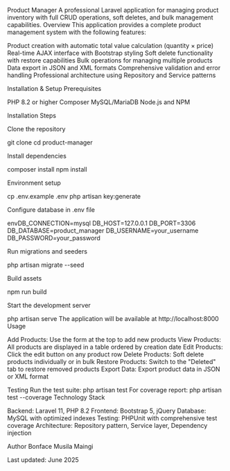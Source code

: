 Product Manager
A professional Laravel application for managing product inventory with full CRUD operations, soft deletes, and bulk management capabilities.
Overview
This application provides a complete product management system with the following features:

Product creation with automatic total value calculation (quantity × price)
Real-time AJAX interface with Bootstrap styling
Soft delete functionality with restore capabilities
Bulk operations for managing multiple products
Data export in JSON and XML formats
Comprehensive validation and error handling
Professional architecture using Repository and Service patterns

Installation & Setup
Prerequisites

PHP 8.2 or higher
Composer
MySQL/MariaDB
Node.js and NPM

Installation Steps

Clone the repository

git clone <repository-url>
cd product-manager

Install dependencies

composer install
npm install

Environment setup

cp .env.example .env
php artisan key:generate

Configure database in .env file

envDB_CONNECTION=mysql
DB_HOST=127.0.0.1
DB_PORT=3306
DB_DATABASE=product_manager
DB_USERNAME=your_username
DB_PASSWORD=your_password

Run migrations and seeders

php artisan migrate --seed

Build assets

npm run build

Start the development server

php artisan serve
The application will be available at http://localhost:8000
Usage

Add Products: Use the form at the top to add new products
View Products: All products are displayed in a table ordered by creation date
Edit Products: Click the edit button on any product row
Delete Products: Soft delete products individually or in bulk
Restore Products: Switch to the "Deleted" tab to restore removed products
Export Data: Export product data in JSON or XML format

Testing
Run the test suite:
php artisan test
For coverage report:
php artisan test --coverage
Technology Stack

Backend: Laravel 11, PHP 8.2
Frontend: Bootstrap 5, jQuery
Database: MySQL with optimized indexes
Testing: PHPUnit with comprehensive test coverage
Architecture: Repository pattern, Service layer, Dependency injection

Author
Bonface Musila Maingi

Last updated: June 2025
